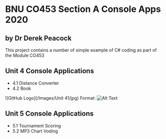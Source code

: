 # BNU CO453 Section A Console Apps 2020
## by Dr Derek Peacock

This project contains a number of simple example of C# coding as part
of the Module CO453

## Unit 4 Console Applications
  * 4.1 Distance Converter
  * 4.2 Book

![GitHub Logo](/Images/Unit 41/jpg)
Format: ![Alt Text](url)

## Unit 5 Console Applications
  * 5.1 Tournament Scoring
  * 5.2 MP3 Chart Voding
